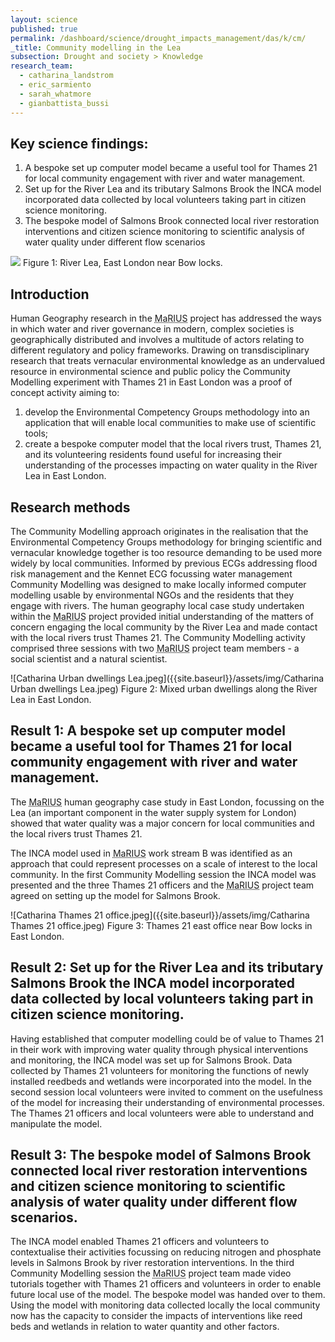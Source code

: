 ```yaml
---
layout: science
published: true
permalink: /dashboard/science/drought_impacts_management/das/k/cm/
_title: Community modelling in the Lea
subsection: Drought and society > Knowledge
research_team:
  - catharina_landstrom
  - eric_sarmiento
  - sarah_whatmore
  - gianbattista_bussi
---
```

## Key science findings: 
1.	A bespoke set up computer model became a useful tool for Thames 21 for local community engagement with river and water management.
2.	Set up for the River Lea and its tributary Salmons Brook the INCA model incorporated data collected by local volunteers taking part in citizen science monitoring.
3.	The bespoke model of Salmons Brook connected local river restoration interventions and citizen science monitoring to scientific analysis of water quality under different flow scenarios

![]({{site.baseurl}}/assets/img/Catharina%20Lea%20at%20Bow%20locks.jpg)
Figure 1: River Lea, East London near Bow locks.

## Introduction

Human Geography research in the <abbr title="Managing the Risks, Impacts and Uncertainties of drought and water Scarcity">MaRIUS</abbr> project has addressed the ways in which water and river governance in modern, complex societies is geographically distributed and involves a multitude of actors relating to different regulatory and policy frameworks. Drawing on transdisciplinary research that treats vernacular environmental knowledge as an undervalued resource in environmental science and public policy the Community Modelling experiment with Thames 21 in East London was a proof of concept activity aiming to: 

1) develop the Environmental Competency Groups methodology into an application that will enable local communities to make use of scientific tools;  
2) create a bespoke computer model that the local rivers trust, Thames 21, and its volunteering residents found useful for increasing their  understanding of the processes impacting on water quality in the River Lea in East London.  

## Research methods

The Community Modelling approach originates in the realisation that the Environmental Competency Groups methodology for bringing scientific and vernacular knowledge together is too resource demanding to be used more widely by local communities. Informed by previous ECGs addressing flood risk management and the Kennet ECG focussing water management Community Modelling was designed to make locally informed computer modelling usable by environmental NGOs and the residents that they engage with rivers. The human geography local case study undertaken within the <abbr title="Managing the Risks, Impacts and Uncertainties of drought and water Scarcity">MaRIUS</abbr> project provided initial understanding of the matters of concern engaging the local community by the River Lea and made contact with the local rivers trust Thames 21. The Community Modelling activity comprised three sessions with two <abbr title="Managing the Risks, Impacts and Uncertainties of drought and water Scarcity">MaRIUS</abbr> project team members - a social scientist and a natural scientist.

![Catharina Urban dwellings Lea.jpeg]({{site.baseurl}}/assets/img/Catharina Urban dwellings Lea.jpeg)
Figure 2: Mixed urban dwellings along the River Lea in East London. 

## Result 1: A bespoke set up computer model became a useful tool for Thames 21 for local community engagement with river and water management.

The <abbr title="Managing the Risks, Impacts and Uncertainties of drought and water Scarcity">MaRIUS</abbr> human geography case study in East London, focussing on the Lea (an important component in the water supply system for London) showed that water quality was a major concern for local communities and the local rivers trust Thames 21. 

The INCA model used in <abbr title="Managing the Risks, Impacts and Uncertainties of drought and water Scarcity">MaRIUS</abbr> work stream B was identified as an approach that could represent processes on a scale of interest to the local community. In the first Community Modelling session the INCA model was presented and the three Thames 21 officers and the <abbr title="Managing the Risks, Impacts and Uncertainties of drought and water Scarcity">MaRIUS</abbr> project team agreed on setting up the model for Salmons Brook.

![Catharina Thames 21 office.jpeg]({{site.baseurl}}/assets/img/Catharina Thames 21 office.jpeg)
Figure 3: Thames 21 east office near Bow locks in East London. 

## Result 2: Set up for the River Lea and its tributary Salmons Brook the INCA model incorporated data collected by local volunteers taking part in citizen science monitoring.

Having established that computer modelling could be of value to Thames 21 in their work with improving water quality through physical interventions and monitoring, the INCA model was set up for Salmons Brook. Data collected by Thames 21 volunteers for monitoring the functions of newly installed reedbeds and wetlands were incorporated into the model. In the second session local volunteers were invited to comment on the usefulness of the model for increasing their understanding of environmental processes. The Thames 21 officers and local volunteers were able to understand and manipulate the model. 


## Result 3: The bespoke model of Salmons Brook connected local river restoration interventions and citizen science monitoring to scientific analysis of water quality under different flow scenarios.

The INCA model enabled Thames 21 officers and volunteers to contextualise their activities focussing on reducing nitrogen and phosphate levels in Salmons Brook by river restoration interventions. In the third Community Modelling session the <abbr title="Managing the Risks, Impacts and Uncertainties of drought and water Scarcity">MaRIUS</abbr> project team made video tutorials together with Thames 21 officers and volunteers in order to enable future local use of the model. The bespoke model was handed over to them. Using the model with monitoring data collected locally the local community now has the capacity to consider the impacts of interventions like reed beds and wetlands in relation to water quantity and other factors. 